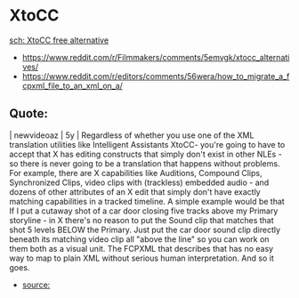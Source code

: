 # XtoCC
[sch: XtoCC free alternative](https://www.google.com/search?q=XtoCC+free+alternative)
- https://www.reddit.com/r/Filmmakers/comments/5emvgk/xtocc_alternatives/
- https://www.reddit.com/r/editors/comments/56wera/how_to_migrate_a_fcpxml_file_to_an_xml_on_a/

## Quote:
 | newvideoaz
 | 5y
 | Regardless of whether you use one of the XML translation utilities like Intelligent Assistants XtoCC- you're going to have to accept that X has editing constructs that simply don't exist in other NLEs - so there is never going to be a translation that happens without problems. For example, there are X capabilities like Auditions, Compound Clips, Synchronized Clips, video clips with (trackless) embedded audio - and dozens of other attributes of an X edit that simply don't have exactly matching capabilities in a tracked timeline. A simple example would be that If I put a cutaway shot of a car door closing five tracks above my Primary storyline - in X there's no reason to put the Sound clip that matches that shot 5 levels BELOW the Primary. Just put the car door sound clip directly beneath its matching video clip all "above the line" so you can work on them both as a visual unit. The FCPXML that describes that has no easy way to map to plain XML without serious human interpretation. And so it goes.
- [source:](https://www.reddit.com/r/editors/comments/56wera/how_to_migrate_a_fcpxml_file_to_an_xml_on_a/d8v1lny?utm_source=share&utm_medium=web2x&context=3)
